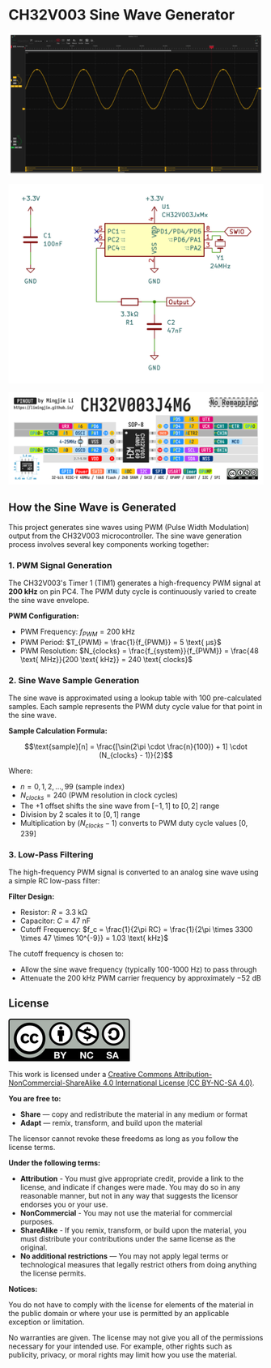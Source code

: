 # CH32V003 Sine Wave Generator

![Output](./Images/Output.png)

![Schematic](./Images/CH32V003-Sine-Wave-Generator.png)

![CH32V003J4M6](./Images/CH32V003J4M6_Pinout_No_Remapping.png)

## How the Sine Wave is Generated

This project generates sine waves using PWM (Pulse Width Modulation) output from the CH32V003 microcontroller. The sine wave generation process involves several key components working together:

### 1. PWM Signal Generation

The CH32V003's Timer 1 (TIM1) generates a high-frequency PWM signal at **200 kHz** on pin PC4. The PWM duty cycle is continuously varied to create the sine wave envelope.

**PWM Configuration:**

- PWM Frequency: $f_{PWM} = 200 \text{ kHz}$
- PWM Period: $T_{PWM} = \frac{1}{f_{PWM}} = 5 \text{ μs}$
- PWM Resolution: $N_{clocks} = \frac{f_{system}}{f_{PWM}} = \frac{48 \text{ MHz}}{200 \text{ kHz}} = 240 \text{ clocks}$

### 2. Sine Wave Sample Generation

The sine wave is approximated using a lookup table with 100 pre-calculated samples. Each sample represents the PWM duty cycle value for that point in the sine wave.

**Sample Calculation Formula:**

$$\text{sample}[n] = \frac{[\sin(2\pi \cdot \frac{n}{100}) + 1] \cdot (N_{clocks} - 1)}{2}$$

Where:

- $n = 0, 1, 2, ..., 99$ (sample index)
- $N_{clocks} = 240$ (PWM resolution in clock cycles)
- The $+1$ offset shifts the sine wave from $[-1, 1]$ to $[0, 2]$ range
- Division by 2 scales it to $[0, 1]$ range
- Multiplication by $(N_{clocks} - 1)$ converts to PWM duty cycle values $[0, 239]$

### 3. Low-Pass Filtering

The high-frequency PWM signal is converted to an analog sine wave using a simple RC low-pass filter:

**Filter Design:**

- Resistor: $R = 3.3 \text{ kΩ}$
- Capacitor: $C = 47 \text{ nF}$
- Cutoff Frequency: $f_c = \frac{1}{2\pi RC} = \frac{1}{2\pi \times 3300 \times 47 \times 10^{-9}} = 1.03 \text{ kHz}$

The cutoff frequency is chosen to:

- Allow the sine wave frequency (typically 100-1000 Hz) to pass through
- Attenuate the 200 kHz PWM carrier frequency by approximately $-52 \text{ dB}$

## License

![CC by-nc-sa](Images/by-nc-sa.svg)

This work is licensed under a [Creative Commons Attribution-NonCommercial-ShareAlike 4.0 International License (CC BY-NC-SA 4.0)](https://creativecommons.org/licenses/by-nc-sa/4.0/).

**You are free to:**

- **Share** — copy and redistribute the material in any medium or format
- **Adapt** — remix, transform, and build upon the material

The licensor cannot revoke these freedoms as long as you follow the license terms.

**Under the following terms:**

- **Attribution** - You must give appropriate credit, provide a link to the license, and indicate if changes were made. You may do so in any reasonable manner, but not in any way that suggests the licensor endorses you or your use.
- **NonCommercial** - You may not use the material for commercial purposes.
- **ShareAlike** - If you remix, transform, or build upon the material, you must distribute your contributions under the same license as the original.
- **No additional restrictions** — You may not apply legal terms or technological measures that legally restrict others from doing anything the license permits.

**Notices:**

You do not have to comply with the license for elements of the material in the public domain or where your use is permitted by an applicable exception or limitation.

No warranties are given. The license may not give you all of the permissions necessary for your intended use. For example, other rights such as publicity, privacy, or moral rights may limit how you use the material.
